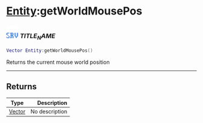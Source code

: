 # [Entity](../entity/README.md):getWorldMousePos

### <img src="../../.gitbook/assets/server.png" width="32" height="32" /> $TITLE_NAME$

```lua
Vector Entity:getWorldMousePos()
```

Returns the current mouse world position<br>

-----------------
## Returns

| Type   | Description |
| ------ | ----------: |
| [Vector](../vector/README.md) | No description |
